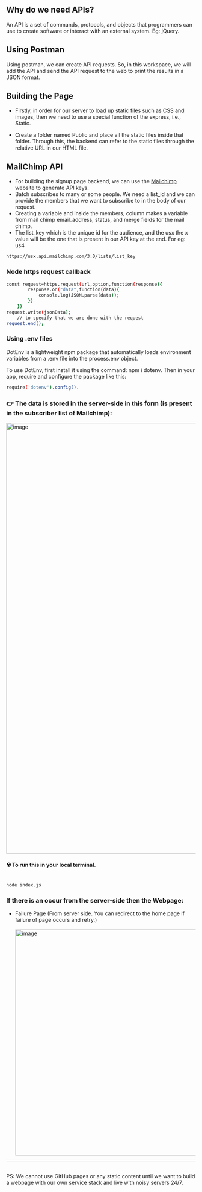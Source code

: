 <h2> Why do we need APIs? </h2>
<p> An API is a set of commands, protocols, and objects that programmers can use to create software or interact with an external system. Eg: jQuery. </p>

<h2> Using Postman </h2>
<p> Using postman, we can create API requests. So, in this workspace, we will add the API and send the API request to the web to print the results in a JSON format. </p>

<h2> Building the Page </h2>

* Firstly, in order for our server to load up static files such as CSS and images, then we need to use a special function of the express, i.e., Static.

* Create a folder named Public and place all the static files inside that folder. Through this, the backend can refer to the static files through the relative URL in our HTML file.

<h2> MailChimp API </h2>

* For building the signup page backend, we can use the <a href="https://mailchimp.com/developer/"> Mailchimp </a> website to generate API keys.
* Batch subscribes to many or some people. We need a list_id and we can provide the members that we want to subscribe to in the body of our request.
* Creating a variable and inside the members, column makes a variable from mail chimp email_address, status, and merge fields for the mail chimp.
* The list_key which is the unique id for the audience, and the usx the x value will be the one that is present in our API key at the end. For eg: us4
```
https://usx.api.mailchimp.com/3.0/lists/list_key
```

<h3> Node https request callback </h3>

```bash
const request=https.request(url,option,function(response){
        response.on("data",function(data){
            console.log(JSON.parse(data));
        })
    })
request.write(jsonData);
    // to specify that we are done with the request
request.end();
```

<h3> Using .env files </h3>
<p> DotEnv is a lightweight npm package that automatically loads environment variables from a .env file into the process.env object. </p>

<p> To use DotEnv, first install it using the command: npm i dotenv. Then in your app, require and configure the package like this: 

```bash
require('dotenv').config().
```

<h3> 👉 The data is stored in the server-side in this form (is present in the subscriber list of Mailchimp): </h3>
        <img width="1143" alt="image" src="https://user-images.githubusercontent.com/92979885/216839069-f1ffe0bc-8120-4c0a-b824-75aaebebe2da.png">
<h4>☢️ To run this in your local terminal. </h4>

```bash

node index.js

```

<h3> If there is an occur from the server-side then the Webpage: </h3>


* Failure Page (From server side. You can redirect to the home page if failure of page occurs and retry.) </li> <br>
  <img width="600" alt="image" src="https://user-images.githubusercontent.com/92979885/215313903-db352b52-7df5-40cd-9349-6275afd97cd0.png"><br>

<hr><br>
PS: We cannot use GitHub pages or any static content until we want to build a webpage with our own service stack and live with noisy servers 24/7.
